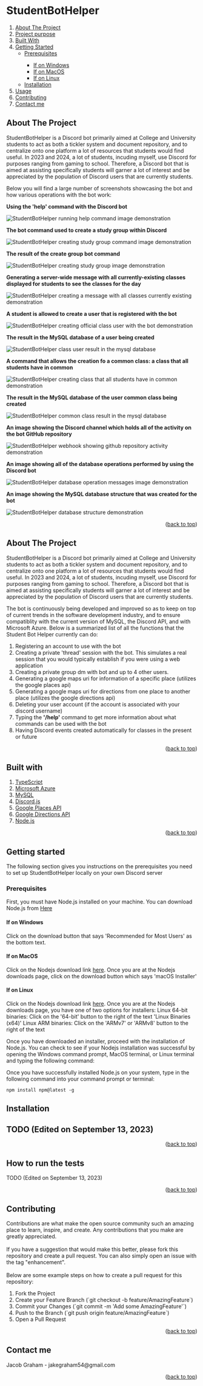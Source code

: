 # StudentBotHelper
<a name="readme-top"></a>

<!-- TABLE OF CONTENTS -->
<section>
  <article>
    <ol>
     <li><a href="#about-the-project">About The Project</a></li>
     <li><a href="#purpose-of-project">Project purpose</a></li>
     <li><a href="#built-with">Built With</a></li>
     <li>
        <a href="#getting-started">Getting Started</a>
        <ul>
          <li><a href="#prerequisites">Prerequisites</a></li>
          <ul>
            <li><a href="#if-on-windows">If on Windows</a></li>
            <li><a href="#if-on-macos">If on MacOS</a></li>
            <li><a href="#if-on-linux">If on Linux</a></li>
          </ul>
          <li><a href="#installation">Installation</a></li>
        </ul>
     </li>
     <li><a href="#usage">Usage</a></li>
     <li><a href="#contributing">Contributing</a></li>
     <li><a href="#contact">Contact me</a></li>
    </ol>
  </article>
</section>


<section>
  <!-- ABOUT THE PROJECT -->
  <h2 id="about-the-project">About The Project</h2>
  <p>
    StudentBotHelper is a Discord bot primarily aimed at College and University students to act as both a tickler system and document repository, and to centralize onto one platform a lot of resources that students would find useful. In 2023 and 2024, a lot of students, incuding myself, use Discord for purposes ranging from gaming to school. Therefore, a Discord bot that is aimed at assisting specifically students will garner a lot of interest and be appreciated by the population of Discord users that are currently students. 
  </p>
  <p>
    Below you will find a large number of screenshots showcasing the bot and how various operations with the bot work:
  </p>

  <article>
  <strong> Using the 'help' command with the Discord bot </strong> 
  
  ![StudentBotHelper running help command image demonstration](images/DiscordBotPicture.PNG)

  <strong> The bot command used to create a study group within Discord </strong>

  ![StudentBotHelper creating study group command image demonstration](images/DiscordBotCreatingGroupImage.PNG)

  <strong> The result of the create group bot command </strong>

  ![StudentBotHelper creating study group image demonstration](images/DiscordBotCreateTestGroup.PNG)

  <strong> Generating a server-wide message with all currently-existing classes displayed for students to see the classes for the day </strong>

  ![StudentBotHelper creating a message with all classes currently existing demonstration](images/DiscordBotShowClasses.PNG)

  <strong> A student is allowed to create a user that is registered with the bot </strong>
  
  ![StudentBotHelper creating official class user with the bot demonstration](images/DiscordBotCreatingUser.PNG)

  <strong> The result in the MySQL database of a user being created </strong>

  ![StudentBotHelper class user result in the mysql database](images/DiscordBotCreatingStudentDatabaseResult.PNG)

  <strong> A command that allows the creation fo a common class: a class that all students have in common </strong>

  ![StudentBotHelper creating class that all students have in common demonstration](images/DiscordBotCreatingCommonClass.PNG)

  <strong> The result in the MySQL database of the user common class being created </strong>

  ![StudentBotHelper common class result in the mysql database](images/DiscordBotCommonClassDatabaseResult.PNG)

  <strong> An image showing the Discord channel which holds all of the activity on the bot GitHub repository </strong>

  ![StudentBotHelper webhook showing github repository activity demonstration](images/DiscordBotCommitMessages.PNG)

  <strong> An image showing all of the database operations performed by using the Discord bot </strong>

  ![StudentBotHelper database operation messages image demonstration](images/DiscordBotSqlOperations.PNG)

  <strong> An image showing the MySQL database structure that was created for the bot </strong>

  ![StudentBotHelper database structure demonstration](images/StudentBotHelperDatabaseStructure.PNG)
  </article>
  <p align="right">(<a href="#readme-top">back to top</a>)</p>
</section>

<section>
  <!-- The purpose of the project -->
  <h2 id="purpose-of-project">About The Project</h2>
  <p>
  StudentBotHelper is a Discord bot primarily aimed at College and University students to act as both a tickler system and document repository, and to centralize onto one platform a lot of resources that students would find useful. In 2023 and 2024, a lot of students, incuding myself, use Discord for purposes ranging from gaming to school. Therefore, a Discord bot that is aimed at assisting specifically students will garner a lot of interest and be appreciated by the population of Discord users that are currently students. 
  </p>

  <p>
    The bot is continuously being developed and improved so as to keep on top of current trends in the software development industry, and to ensure compatiblity with the current version of MySQL, the Discord API, and with Microsoft Azure. Below is a summarized list of all the functions that the Student Bot Helper currently can do: 
    <ol>
      <li>Registering an account to use with the bot</li>
      <li>Creating a private 'thread' session with the bot. This simulates a real session that you would typically establish if you were using a web application</li>
      <li>Creating a private group dm with bot and up to 4 other users.</li>
      <li>Generating a google maps uri for information of a specific place (utilizes the google places api)</li>
      <li>Generating a google maps uri for directions from one place to another place (utilizes the google directions api)</li>
      <li>Deleting your user account (if the account is associated with your discord username)</li>
      <li>Typing the <strong>'/help'</strong> command to get more information about what commands can be used with the bot</li>
      <li>Having Discord events created automatically for classes in the present or future</li>
    </ol>
  </p>
    <p align="right">(<a href="#readme-top">back to top</a>)</p>
</section>

<section>
  <h2 id="built-with">Built with</h2>
  <p>
    <ol>
      <li><a href="https://www.typescriptlang.org/" >TypeScript</a></li>
      <li><a href="https://azure.microsoft.com/en-ca">Microsoft Azure</a></li>
      <li><a href="https://www.mysql.com/">MySQL</a></li>
      <li><a href="https://discord.js.org/">Discord.js</a></li>
      <li><a href="https://developers.google.com/maps/documentation/places/web-service/overview">Google Places API</a></li>
      <li><a href="https://developers.google.com/maps/documentation/directions/overview">Google Directions API</a></li>
      <li><a href="https://nodejs.org/en">Node.js</a></li>
    </ol>
  </p>
  <p align="right">(<a href="#readme-top">back to top</a>)</p>
</section>


<section>
  <article>
    <h2 id="getting-started">Getting started</h2>
    <p>The following section gives you instructions on the prerequisites you need to set up StudentBotHelper locally on your own Discord server</p>
  </article>

  <article>
    <h3 id="prerequisites">Prerequisites</h3>
    <p>First, you must have Node.js installed on your machine. You can download Node.js from <a href="https://nodejs.org/en">Here</a></p>
  </article>

  <article>
    <h4 id="if-on-windows">If on Windows</h4>
    <p>Click on the download button that says 'Recommended for Most Users' as the bottom text.</p>
  </article>
    
  <article>
    <h4 id="if-on-macos">If on MacOS</h4>
    <p>Click on the Nodejs download link <a href="https://nodejs.org/en/download">here</a>. Once you are at the Nodejs downloads page, click on the download button which says 'macOS Installer'</p>  
  </article>

  <article>
    <h4 id="if-on-linux">If on Linux</h4>
    <p>Click on the Nodejs download link <a href="https://nodejs.org/en/download">here</a>. Once you are at the Nodejs downloads page, you have one of two options for installers:
    Linux 64-bit binaries: Click on the '64-bit' button to the right of the text 'Linux Binaries (x64)'
    Linux ARM binaries: Click on the 'ARMv7' or 'ARMv8' button to the right of the text
  </article>

  <article>  
    Once you have downloaded an installer, proceed with the installation of Node.js. You can check to see if your Nodejs installation was successful by opening the Windows command prompt, 
    MacOS terminal, or Linux terminal and typing the following command:
    </p>
  </article>

  <article>
    <p>Once you have successfully installed Node.js on your system, type in the following command into your command prompt or terminal:</p>

    npm install npm@latest -g
    
  </article>
  
  <article>
    <h2 id="installation">Installation<h2>
    TODO (Edited on September 13, 2023)
  </article>
  <p align="right">(<a href="#readme-top">back to top</a>)</p>
</section>

<section>
  <article>
    <p>
      <h2 id="usage">How to run the tests</h2>
      TODO (Edited on September 13, 2023)
    </p>
  </article>
  <p align="right">(<a href="#readme-top">back to top</a>)</p>
</section>

<section>
  <article>
    <h2 id="contributing">Contributing</h2>
    Contributions are what make the open source community such an amazing place to learn, inspire, and create. Any contributions that you make are greatly appreciated.
  </article>
  <br>
  <article>
    If you have a suggestion that would make this better, please fork this repository and create a pull request. You can also simply open an issue with the tag "enhancement".
  </article> 
  <br>
  <article>
    Below are some example steps on how to create a pull request for this repository:
    <ol>
      <li>Fork the Project</li>
      <li>Create your Feature Branch (`git checkout -b feature/AmazingFeature`)</li>
      <li>Commit your Changes (`git commit -m 'Add some AmazingFeature'`)</li>
      <li>Push to the Branch (`git push origin feature/AmazingFeature`)</li>
      <li>Open a Pull Request</li>
    </ol>
  </article>
  <p align="right">(<a href="#readme-top">back to top</a>)</p>
</section>

<section>
  <article>
    <h2 id="contact">Contact me</h2>
    <p>
      Jacob Graham - jakegraham54@gmail.com
    </p>
  </article>
</section>

<section>
  <aside>
    <p align="right">(<a href="#readme-top">back to top</a>)</p>
  </aside>
</section>


